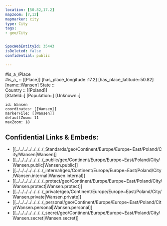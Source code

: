 ```yaml
---
location: [50.82,17.2] 
mapzoom: [7,12] 
mapmarker: city 
type: City
tags:
- geo/City


SpocWebEntityId: 35443
isDeleted: false
confidential: public

---
```

#is_a_/Place  
#is_a_ :: [[Place]] 
[has_place_longitude::17.2] 
[has_place_latitude::50.82] 
[name::Wansen] 
State ::  
Country :: [[Poland]]  
[StateId::] 
[Population::] 
[Unknown::] 


```leaflet
id: Wansen
coordinates: [[Wansen]] 
markerFile: [[Wansen]] 
defaultZoom: 11 
maxZoom: 18
```


## Confidential Links & Embeds: 
- [[../../../../../../../_Standards/geo/Continent/Europe/Europe~East/Poland/City/Wansen|Wansen]] 
- [[../../../../../../../_public/geo/Continent/Europe/Europe~East/Poland/City/Wansen.public|Wansen.public]] 
- [[../../../../../../../_internal/geo/Continent/Europe/Europe~East/Poland/City/Wansen.internal|Wansen.internal]] 
- [[../../../../../../../_protect/geo/Continent/Europe/Europe~East/Poland/City/Wansen.protect|Wansen.protect]] 
- [[../../../../../../../_private/geo/Continent/Europe/Europe~East/Poland/City/Wansen.private|Wansen.private]] 
- [[../../../../../../../_personal/geo/Continent/Europe/Europe~East/Poland/City/Wansen.personal|Wansen.personal]] 
- [[../../../../../../../_secret/geo/Continent/Europe/Europe~East/Poland/City/Wansen.secret|Wansen.secret]] 
